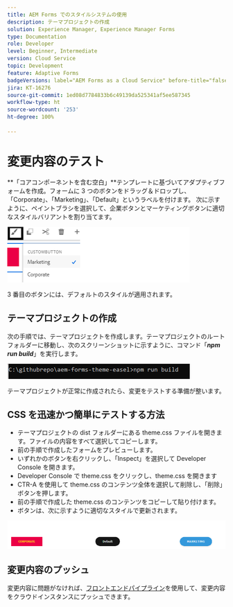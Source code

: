```yaml
---
title: AEM Forms でのスタイルシステムの使用
description: テーマプロジェクトの作成
solution: Experience Manager, Experience Manager Forms
type: Documentation
role: Developer
level: Beginner, Intermediate
version: Cloud Service
topic: Development
feature: Adaptive Forms
badgeVersions: label="AEM Forms as a Cloud Service" before-title="false"
jira: KT-16276
source-git-commit: 1ed08d7784833b6c49139da525341af5ee587345
workflow-type: ht
source-wordcount: '253'
ht-degree: 100%

---
```



# 変更内容のテスト

**「コアコンポーネントを含む空白」**テンプレートに基づいてアダプティブフォームを作成。フォームに 3 つのボタンをドラッグ＆ドロップし、「Corporate」、「Marketing」、「Default」というラベルを付けます。
次に示すように、ペイントブラシを選択して、企業ボタンとマーケティングボタンに適切なスタイルバリアントを割り当てます。

![styles](assets/marketing-variation.png)

3 番目のボタンには、デフォルトのスタイルが適用されます。

## テーマプロジェクトの作成

次の手順では、テーマプロジェクトを作成します。テーマプロジェクトのルートフォルダーに移動し、次のスクリーンショットに示すように、コマンド「_**npm run build**_」を実行します。

![build-theme](assets/build-theme.png)

テーマプロジェクトが正常に作成されたら、変更をテストする準備が整います。

## CSS を迅速かつ簡単にテストする方法

* テーマプロジェクトの dist フォルダーにある theme.css ファイルを開きます。ファイルの内容をすべて選択してコピーします。
* 前の手順で作成したフォームをプレビューします。
* いずれかのボタンを右クリックし、「Inspect」を選択して Developer Console を開きます。
* Developer Console で theme.css をクリックし、theme.css を開きます
* CTR-A を使用して theme.css のコンテンツ全体を選択して削除し、「削除」ボタンを押します。
* 前の手順で作成した theme.css のコンテンツをコピーして貼り付けます。
* ボタンは、次に示すように適切なスタイルで更新されます。

![final-buttons](assets/final-state-buttons.png)

## 変更内容のプッシュ

変更内容に問題がなければ、[フロントエンドパイプライン](https://experienceleague.adobe.com/ja/docs/experience-manager-learn/getting-started-wknd-tutorial-develop/enable-frontend-pipeline-devops/create-frontend-pipeline)を使用して、変更内容をクラウドインスタンスにプッシュできます。

